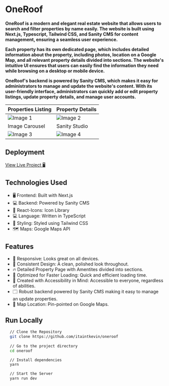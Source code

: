 
# OneRoof

**OneRoof is a modern and elegant real estate website that allows users to search and filter properties by name easily. The website is built using Next.js, Typescript, Tailwind CSS, and Sanity CMS for content management, ensuring a seamless user experience.**

**Each property has its own dedicated page, which includes detailed information about the property, including photos, location on a Google Map, and all relevant property details divided into sections. The website's intuitive UI ensures that users can easily find the information they need while browsing on a desktop or mobile device.**

**OneRoof's backend is powered by Sanity CMS, which makes it easy for administrators to manage and update the website's content. With its user-friendly interface, administrators can quickly add or edit property listings, update property details, and manage user accounts.**

| Properties Listing | Property Details |
| --- | --- |
| ![Image 1](https://cdn.discordapp.com/attachments/918024642860548126/1078338924247781449/mobile_5.png) | ![Image 2](https://cdn.discordapp.com/attachments/918024642860548126/1078338923987730492/mobile_6.png) |
| Image Carousel | Sanity Studio |
| ![Image 3](https://cdn.discordapp.com/attachments/918024642860548126/1078338923706728550/mobile_7.png) | ![Image 4](https://cdn.discordapp.com/attachments/918024642860548126/1078345503999266967/mobile_8.png) |

## Deployment 

[View Live Project 🖥](https://oneroof.kevinpaul.xyz/)


## Technologies Used

- 🖥️ Frontend: Built with Next.js
- 💻 Backend: Powered by Sanity CMS
- 🎯 React-Icons: Icon Library
- 💻 Language: Written in TypeScript 
- 🎨 Styling: Styled using Tailwind CSS
- 🗺️ Maps: Google Maps API


## Features

- 📱 Responsive: Looks great on all devices.
- 🎨 Consistent Design: A clean, polished look throughout.
- 🔥 Detailed Property Page with Amentites divided into sections.
- 🚀 Optimized for Faster Loading: Quick and efficient loading time.
- 🙏 Created with Accessibility in Mind: Accessible to everyone, regardless of abilities.
- 🗔  Robust backend powered by Sanity CMS making it easy to manage an update properties.
- 📍 Map Location: Pin-pointed on Google Maps.


## Run Locally

```bash
  // Clone the Repository
  git clone https://github.com/itaintkevin/oneroof
  
  // Go to the project directory
  cd oneroof

  // Install dependencies
  yarn

  // Start the Server
  yarn run dev
```
